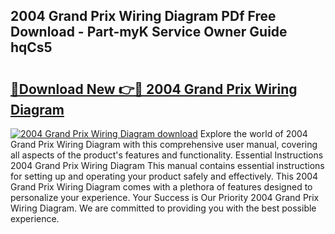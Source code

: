 ## 2004 Grand Prix Wiring Diagram PDf Free Download - Part-myK Service Owner Guide hqCs5

# <h2><a href="http://dfo8ff.blite.top/?on=2004+Grand+Prix+Wiring+Diagram">🔗Download New 👉🔴 2004 Grand Prix Wiring Diagram</a></h2>

[![2004 Grand Prix Wiring Diagram download](https://i.imgur.com/lujVjoI.png)](http://dfo8ff.blite.top/?on=2004+Grand+Prix+Wiring+Diagram)
Explore the world of 2004 Grand Prix Wiring Diagram with this comprehensive user manual, covering all aspects of the product's features and functionality. Essential Instructions 2004 Grand Prix Wiring Diagram This manual contains essential instructions for setting up and operating your product safely and effectively. This 2004 Grand Prix Wiring Diagram comes with a plethora of features designed to personalize your experience. Your Success is Our Priority 2004 Grand Prix Wiring Diagram. We are committed to providing you with the best possible experience.
